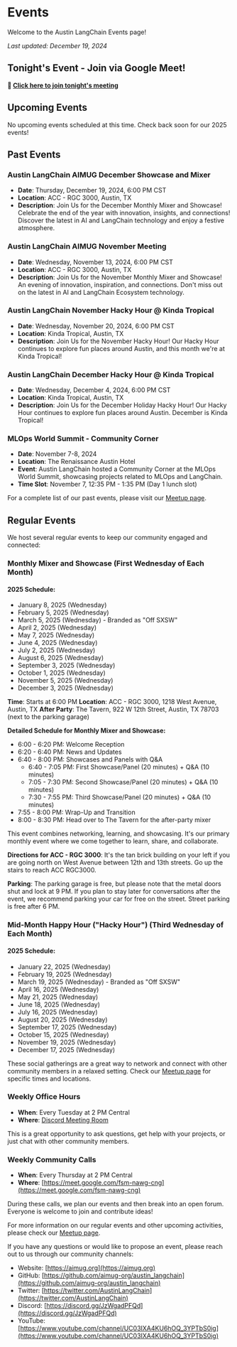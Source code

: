 # Events

Welcome to the Austin LangChain Events page!

*Last updated: December 19, 2024*

## Tonight's Event - Join via Google Meet!
**🎥 [Click here to join tonight's meeting](https://meet.google.com/dkm-xwbm-hhs)**

## Upcoming Events
No upcoming events scheduled at this time. Check back soon for our 2025 events!


## Past Events

### Austin LangChain AIMUG December Showcase and Mixer
- **Date**: Thursday, December 19, 2024, 6:00 PM CST
- **Location**: ACC - RGC 3000, Austin, TX
- **Description**: Join Us for the December Monthly Mixer and Showcase! Celebrate the end of the year with innovation, insights, and connections! Discover the latest in AI and LangChain technology and enjoy a festive atmosphere.

### Austin LangChain AIMUG November Meeting
- **Date**: Wednesday, November 13, 2024, 6:00 PM CST
- **Location**: ACC - RGC 3000, Austin, TX
- **Description**: Join Us for the November Monthly Mixer and Showcase! An evening of innovation, inspiration, and connections. Don't miss out on the latest in AI and LangChain Ecosystem technology.

### Austin LangChain November Hacky Hour @ Kinda Tropical
- **Date**: Wednesday, November 20, 2024, 6:00 PM CST
- **Location**: Kinda Tropical, Austin, TX
- **Description**: Join Us for the November Hacky Hour! Our Hacky Hour continues to explore fun places around Austin, and this month we're at Kinda Tropical!

### Austin LangChain December Hacky Hour @ Kinda Tropical
- **Date**: Wednesday, December 4, 2024, 6:00 PM CST
- **Location**: Kinda Tropical, Austin, TX
- **Description**: Join Us for the December Holiday Hacky Hour! Our Hacky Hour continues to explore fun places around Austin. December is Kinda Tropical!

### MLOps World Summit - Community Corner
- **Date**: November 7-8, 2024
- **Location**: The Renaissance Austin Hotel
- **Event**: Austin LangChain hosted a Community Corner at the MLOps World Summit, showcasing projects related to MLOps and LangChain.
- **Time Slot**: November 7, 12:35 PM - 1:35 PM (Day 1 lunch slot)

For a complete list of our past events, please visit our [Meetup page](https://www.meetup.com/austin-langchain-ai-group/events/past/).

## Regular Events

We host several regular events to keep our community engaged and connected:

### Monthly Mixer and Showcase (First Wednesday of Each Month)

#### 2025 Schedule:
- January 8, 2025 (Wednesday)
- February 5, 2025 (Wednesday)
- March 5, 2025 (Wednesday) - Branded as "Off SXSW"
- April 2, 2025 (Wednesday)
- May 7, 2025 (Wednesday)
- June 4, 2025 (Wednesday)
- July 2, 2025 (Wednesday)
- August 6, 2025 (Wednesday)
- September 3, 2025 (Wednesday)
- October 1, 2025 (Wednesday)
- November 5, 2025 (Wednesday)
- December 3, 2025 (Wednesday)

**Time**: Starts at 6:00 PM
**Location**: ACC - RGC 3000, 1218 West Avenue, Austin, TX
**After Party**: The Tavern, 922 W 12th Street, Austin, TX 78703 (next to the parking garage)

**Detailed Schedule for Monthly Mixer and Showcase:**
- 6:00 - 6:20 PM: Welcome Reception
- 6:20 - 6:40 PM: News and Updates
- 6:40 - 8:00 PM: Showcases and Panels with Q&A
  - 6:40 - 7:05 PM: First Showcase/Panel (20 minutes) + Q&A (10 minutes)
  - 7:05 - 7:30 PM: Second Showcase/Panel (20 minutes) + Q&A (10 minutes)
  - 7:30 - 7:55 PM: Third Showcase/Panel (20 minutes) + Q&A (10 minutes)
- 7:55 - 8:00 PM: Wrap-Up and Transition
- 8:00 - 8:30 PM: Head over to The Tavern for the after-party mixer

This event combines networking, learning, and showcasing. It's our primary monthly event where we come together to learn, share, and collaborate.

**Directions for ACC - RGC 3000**: It's the tan brick building on your left if you are going north on West Avenue between 12th and 13th streets. Go up the stairs to reach ACC RGC3000.

**Parking**: The parking garage is free, but please note that the metal doors shut and lock at 9 PM. If you plan to stay later for conversations after the event, we recommend parking your car for free on the street. Street parking is free after 6 PM.

### Mid-Month Happy Hour ("Hacky Hour") (Third Wednesday of Each Month)

#### 2025 Schedule:
- January 22, 2025 (Wednesday)
- February 19, 2025 (Wednesday)
- March 19, 2025 (Wednesday) - Branded as "Off SXSW"
- April 16, 2025 (Wednesday)
- May 21, 2025 (Wednesday)
- June 18, 2025 (Wednesday)
- July 16, 2025 (Wednesday)
- August 20, 2025 (Wednesday)
- September 17, 2025 (Wednesday)
- October 15, 2025 (Wednesday)
- November 19, 2025 (Wednesday)
- December 17, 2025 (Wednesday)

These social gatherings are a great way to network and connect with other community members in a relaxed setting. Check our [Meetup page](https://www.meetup.com/austin-langchain-ai-group/) for specific times and locations.

### Weekly Office Hours
- **When**: Every Tuesday at 2 PM Central
- **Where**: [Discord Meeting Room](https://discord.com/channels/1149779360178524272/1149779360967045170)

This is a great opportunity to ask questions, get help with your projects, or just chat with other community members.

### Weekly Community Calls
- **When**: Every Thursday at 2 PM Central
- **Where**: [https://meet.google.com/fsm-nawg-cng](https://meet.google.com/fsm-nawg-cng)

During these calls, we plan our events and then break into an open forum. Everyone is welcome to join and contribute ideas!

For more information on our regular events and other upcoming activities, please check our [Meetup page](https://www.meetup.com/austin-langchain-ai-group/events/).

If you have any questions or would like to propose an event, please reach out to us through our community channels:

- Website: [https://aimug.org](https://aimug.org)
- GitHub: [https://github.com/aimug-org/austin_langchain](https://github.com/aimug-org/austin_langchain)
- Twitter: [https://twitter.com/AustinLangChain](https://twitter.com/AustinLangChain)
- Discord: [https://discord.gg/JzWgadPFQd](https://discord.gg/JzWgadPFQd)
- YouTube: [https://www.youtube.com/channel/UC03IXA4KU6hOQ_3YPTbS0ig](https://www.youtube.com/channel/UC03IXA4KU6hOQ_3YPTbS0ig)
